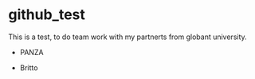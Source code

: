 # github_test
This is a test, to do team work with my partnerts from globant university.

- PANZA

- Britto
